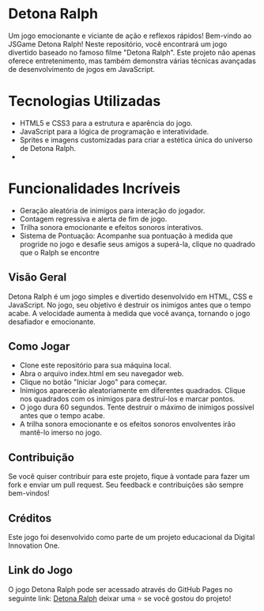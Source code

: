 # Detona Ralph

Um jogo emocionante e viciante de ação e reflexos rápidos!
Bem-vindo ao JSGame Detona Ralph! Neste repositório, você encontrará um jogo divertido baseado no famoso filme "Detona Ralph". Este projeto não apenas oferece entretenimento, mas também demonstra várias técnicas avançadas de desenvolvimento de jogos em JavaScript.

# Tecnologias Utilizadas
- HTML5 e CSS3 para a estrutura e aparência do jogo.
- JavaScript para a lógica de programação e interatividade.
- Sprites e imagens customizadas para criar a estética única do universo de Detona Ralph.
- 
# Funcionalidades Incríveis
- Geração aleatória de inimigos para interação do jogador.
- Contagem regressiva e alerta de fim de jogo.
- Trilha sonora emocionante e efeitos sonoros interativos.
- Sistema de Pontuação: Acompanhe sua pontuação à medida que progride no jogo e desafie seus amigos a superá-la, clique no quadrado que o Ralph se encontre

## Visão Geral

Detona Ralph é um jogo simples e divertido desenvolvido em HTML, CSS e JavaScript. No jogo, seu objetivo é destruir os inimigos antes que o tempo acabe. A velocidade aumenta à medida que você avança, tornando o jogo desafiador e emocionante.

## Como Jogar
- Clone este repositório para sua máquina local.
- Abra o arquivo index.html em seu navegador web.
- Clique no botão "Iniciar Jogo" para começar.
- Inimigos aparecerão aleatoriamente em diferentes quadrados. Clique nos quadrados com os inimigos para destruí-los e marcar pontos.
- O jogo dura 60 segundos. Tente destruir o máximo de inimigos possível antes que o tempo acabe.
- A trilha sonora emocionante e os efeitos sonoros envolventes irão mantê-lo imerso no jogo.

## Contribuição

Se você quiser contribuir para este projeto, fique à vontade para fazer um fork e enviar um pull request. Seu feedback e contribuições são sempre bem-vindos!

## Créditos
Este jogo foi desenvolvido como parte de um projeto educacional da Digital Innovation One.


## Link do Jogo

O jogo Detona Ralph pode ser acessado através do GitHub Pages no seguinte link: [Detona Ralph](https://marcelorodrigues1853.github.io/Desafio-Detona-RalphJs/)
deixar uma ⭐️ se você gostou do projeto!
